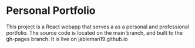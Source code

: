 # Personal Portfolio
This project is a React webapp that serves a as a personal and professional portfolio. The source code is located on the main branch, and built to the gh-pages branch. It is live on jableman19.github.io

